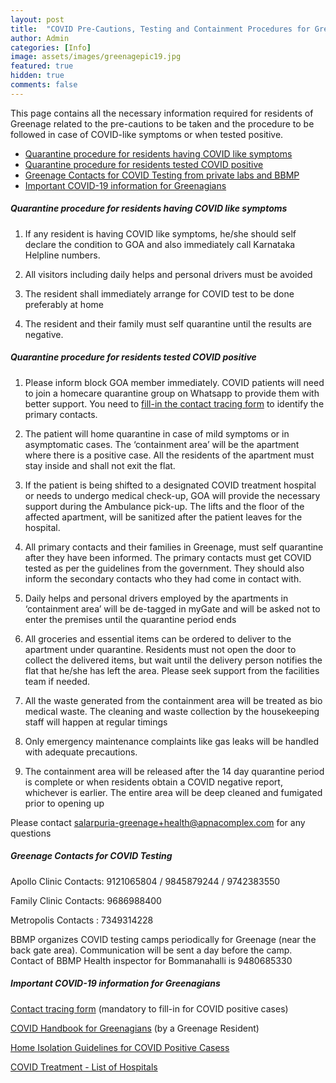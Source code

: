 ```yaml
---
layout: post
title:  "COVID Pre-Cautions, Testing and Containment Procedures for Greenage"
author: Admin
categories: [Info]
image: assets/images/greenagepic19.jpg
featured: true
hidden: true
comments: false
---
```


This page contains all the necessary information required for residents of Greenage related to the pre-cautions to be taken and the procedure to be followed in case of COVID-like symptoms or when tested positive.

- <a href="#symptoms">Quarantine procedure for residents having COVID like symptoms</a>
- <a href="#positive">Quarantine procedure for residents tested COVID positive</a>
- <a href="#testing">Greenage Contacts for COVID Testing from private labs and BBMP</a>
- <a href="#info">Important COVID-19 information for Greenagians</a>

##### <a name="symptoms"></a>Quarantine procedure for residents having COVID like symptoms

1. If any resident  is having COVID like symptoms, he/she should self declare the condition to GOA and also immediately call Karnataka Helpline numbers. 

2. All visitors including daily helps and personal drivers must be avoided

3. The resident shall immediately arrange for COVID test to be done preferably at home 

4. The resident and their family must self quarantine until the results are negative.

##### <a name="positive"></a>Quarantine procedure for residents tested COVID positive

1. Please inform block GOA member immediately. COVID patients will need to join a homecare quarantine group on Whatsapp to provide them with better support. You need to <a target="_blank" href="https://bit.ly/Greenage-COVID-contact-tracing-form"> fill-in the contact tracing form</a>  to identify the primary contacts.

2. The patient will home quarantine in case of mild symptoms or in asymptomatic cases. The ‘containment area’ will be the apartment where there is a positive case. All the residents of the apartment must stay inside and shall not exit the flat. 

3. If the patient is being shifted to a designated COVID treatment hospital or needs to undergo medical check-up, GOA will provide the necessary support during the Ambulance pick-up. The lifts and the floor of the affected apartment, will be sanitized after the patient leaves for the hospital. 

4. All primary contacts and their families in Greenage, must self quarantine after they have been informed. The primary contacts must get COVID tested as per the guidelines from the government. They should also inform the secondary contacts who they had come in contact with. 

5. Daily helps and personal drivers employed by the apartments in ‘containment area’ will be de-tagged in myGate and will be asked not to enter the premises until the quarantine period ends

6. All groceries and essential items can be ordered to deliver to the apartment under quarantine.  Residents must not open the door to collect the delivered items, but wait until the delivery person notifies the flat that he/she has left the area. Please seek support from the facilities team if needed.

7. All the waste generated from the containment area will be treated as bio medical waste. The cleaning and waste collection by the housekeeping staff will happen at regular timings 

8. Only emergency maintenance complaints like gas leaks will be handled with adequate precautions. 

9. The containment area will be released after the 14 day quarantine period is complete or when residents obtain a COVID negative report, whichever is earlier. The entire area will be deep cleaned and fumigated prior to opening up

Please contact salarpuria-greenage+health@apnacomplex.com for any questions


##### <a name="testing"></a>Greenage Contacts for COVID Testing

Apollo Clinic
Contacts: 9121065804 / 9845879244 / 9742383550

Family Clinic
Contacts: 9686988400 

Metropolis
Contacts : 7349314228 

BBMP organizes COVID testing camps periodically for Greenage (near the back gate area). Communication will be sent a day before the camp. Contact of BBMP Health inspector for Bommanahalli is 9480685330

##### <a name="info"></a>Important COVID-19 information for Greenagians


<p> <a target="_blank" href="https://bit.ly/Greenage-COVID-contact-tracing-form"> Contact tracing form</a> (mandatory to fill-in for COVID positive cases)</p>

<p>
<a target="_blank" href="https://drive.google.com/drive/u/0/folders/1z4GZxPgG0uiugkb-p03uSjSfyvDDQMtD"> COVID Handbook for Greenagians</a> (by a Greenage Resident)</p>

<p><a target="_blank" href="https://drive.google.com/drive/u/0/folders/1qs7xTOzLIgwTtUf4bVYy3N0MptXZvMGh"> Home Isolation Guidelines for COVID Positive Casess</a></p> 
<p>
<a target="_blank" href="https://drive.google.com/drive/u/0/folders/1qs7xTOzLIgwTtUf4bVYy3N0MptXZvMGh"> COVID Treatment - List of Hospitals</a> 
</p>

